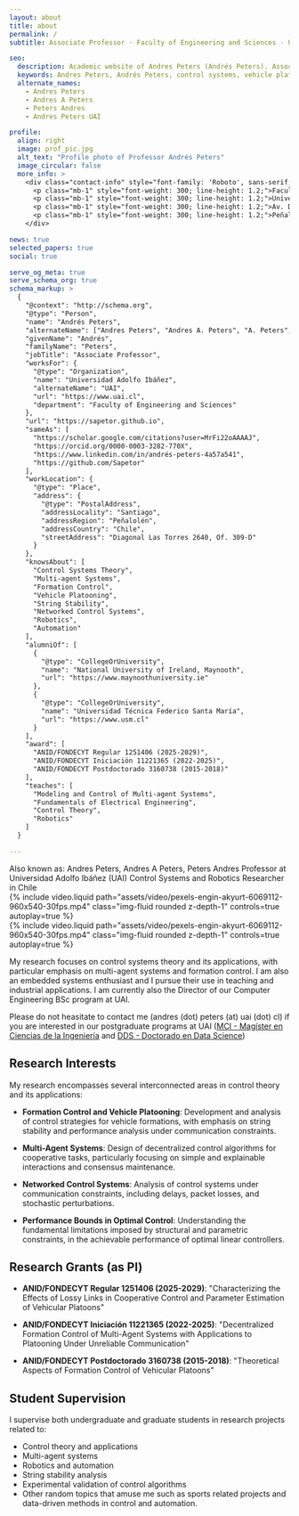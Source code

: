 ```yaml
---
layout: about
title: about
permalink: /
subtitle: Associate Professor · Faculty of Engineering and Sciences · Universidad Adolfo Ibáñez

seo:
  description: Academic website of Andres Peters (Andrés Peters). Associate Professor at the Faculty of Engineering and Sciences, Universidad Adolfo Ibáñez (UAI), Santiago, Chile.
  keywords: Andres Peters, Andrés Peters, control systems, vehicle platoons, string stability, formation control, UAI Chile
  alternate_names: 
    - Andres Peters
    - Andres A Peters
    - Peters Andres
    - Andres Peters UAI

profile:
  align: right
  image: prof_pic.jpg
  alt_text: "Profile photo of Professor Andrés Peters"
  image_circular: false
  more_info: >
    <div class="contact-info" style="font-family: 'Roboto', sans-serif; color: #666;">
      <p class="mb-1" style="font-weight: 300; line-height: 1.2;">Faculty of Engineering and Sciences</p>
      <p class="mb-1" style="font-weight: 300; line-height: 1.2;">Universidad Adolfo Ibáñez</p>
      <p class="mb-1" style="font-weight: 300; line-height: 1.2;">Av. Diag. Las Torres 2640, Of. 309-D</p>
      <p class="mb-1" style="font-weight: 300; line-height: 1.2;">Peñalolén, Santiago, Chile</p>
    </div>

news: true
selected_papers: true
social: true

serve_og_meta: true 
serve_schema_org: true
schema_markup: >
  {
    "@context": "http://schema.org",
    "@type": "Person",
    "name": "Andrés Peters",
    "alternateName": ["Andres Peters", "Andres A. Peters", "A. Peters", "Peters, Andres"],
    "givenName": "Andrés",
    "familyName": "Peters",
    "jobTitle": "Associate Professor",
    "worksFor": {
      "@type": "Organization",
      "name": "Universidad Adolfo Ibáñez",
      "alternateName": "UAI",
      "url": "https://www.uai.cl",
      "department": "Faculty of Engineering and Sciences"
    },
    "url": "https://sapetor.github.io",
    "sameAs": [
      "https://scholar.google.com/citations?user=MrFi22oAAAAJ",
      "https://orcid.org/0000-0003-3282-770X",
      "https://www.linkedin.com/in/andrés-peters-4a57a541",
      "https://github.com/Sapetor"
    ],
    "workLocation": {
      "@type": "Place",
      "address": {
        "@type": "PostalAddress",
        "addressLocality": "Santiago",
        "addressRegion": "Peñalolén",
        "addressCountry": "Chile",
        "streetAddress": "Diagonal Las Torres 2640, Of. 309-D"
      }
    },
    "knowsAbout": [
      "Control Systems Theory",
      "Multi-agent Systems",
      "Formation Control",
      "Vehicle Platooning",
      "String Stability",
      "Networked Control Systems",
      "Robotics",
      "Automation"
    ],
    "alumniOf": [
      {
        "@type": "CollegeOrUniversity",
        "name": "National University of Ireland, Maynooth",
        "url": "https://www.maynoothuniversity.ie"
      },
      {
        "@type": "CollegeOrUniversity",
        "name": "Universidad Técnica Federico Santa María",
        "url": "https://www.usm.cl"
      }
    ],
    "award": [
      "ANID/FONDECYT Regular 1251406 (2025-2029)",
      "ANID/FONDECYT Iniciación 11221365 (2022-2025)",
      "ANID/FONDECYT Postdoctorado 3160738 (2015-2018)"
    ],
    "teaches": [
      "Modeling and Control of Multi-agent Systems",
      "Fundamentals of Electrical Engineering",
      "Control Theory",
      "Robotics"
    ]
  }

---
```


<div class="d-none" aria-hidden="true">
  Also known as: Andres Peters, Andres A Peters, Peters Andres
  Professor at Universidad Adolfo Ibáñez (UAI)
  Control Systems and Robotics Researcher in Chile
</div>

<div class="row mt-3">
    <div class="col-sm mt-3 mt-md-0">
        {% include video.liquid path="assets/video/pexels-engin-akyurt-6069112-960x540-30fps.mp4" class="img-fluid rounded z-depth-1" controls=true autoplay=true %}
    </div>
    <div class="col-sm mt-3 mt-md-0">
        {% include video.liquid path="assets/video/pexels-engin-akyurt-6069112-960x540-30fps.mp4" class="img-fluid rounded z-depth-1" controls=true autoplay=true %}
    </div>
</div>

My research focuses on control systems theory and its applications, with particular emphasis on multi-agent systems and formation control. I am also an embedded systems enthusiast and I pursue their use in teaching and industrial applications. I am currently also the Director of our Computer Engineering BSc program at UAI.

Please do not heasitate to contact me (andres (dot) peters (at) uai (dot) cl) if you are interested in our postgraduate programs at UAI ([MCI - Magíster en Ciencias de la Ingeniería](https://www.uai.cl/postgrados/master-of-science/magister-en-ciencias-de-la-ingenieria) and [DDS - Doctorado en Data Science](https://www.uai.cl/postgrados/doctorados/doctorado-en-data-science))

## Research Interests

My research encompasses several interconnected areas in control theory and its applications:

- **Formation Control and Vehicle Platooning**: Development and analysis of control strategies for vehicle formations, with emphasis on string stability and performance analysis under communication constraints.
- **Multi-Agent Systems**: Design of decentralized control algorithms for cooperative tasks, particularly focusing on simple and explainable interactions and consensus maintenance.
- **Networked Control Systems**: Analysis of control systems under communication constraints, including delays, packet losses, and stochastic perturbations.

- **Performance Bounds in Optimal Control**: Understanding the fundamental limitations imposed by structural and parametric constraints, in the achievable performance of optimal linear controllers.

## Research Grants (as PI)

- **ANID/FONDECYT Regular 1251406 (2025-2029)**: "Characterizing the Effects of Lossy Links in Cooperative Control and Parameter Estimation of Vehicular Platoons"

- **ANID/FONDECYT Iniciación 11221365 (2022-2025)**: "Decentralized Formation Control of Multi-Agent Systems with Applications to Platooning Under Unreliable Communication"

- **ANID/FONDECYT Postdoctorado 3160738 (2015-2018)**: "Theoretical Aspects of Formation Control of Vehicular Platoons"

## Student Supervision

I supervise both undergraduate and graduate students in research projects related to:

- Control theory and applications
- Multi-agent systems
- Robotics and automation
- String stability analysis
- Experimental validation of control algorithms
- Other random topics that amuse me such as sports related projects and data-driven methods in control and automation.
